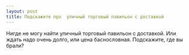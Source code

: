 ```yaml
---
layout: post 
title: Подскажите про  уличный торговый павильон с доставкой 
--- 
```

Нигде не могу найти  уличный торговый павильон с доставкой. Или ждать надо очень долго, или цена баснословная. Подскажите, где вы брали?
